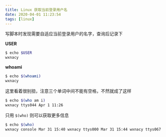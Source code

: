 ```yaml
---
title: Linux 获取当前登录用户名
date: 2020-04-01 11:23:54
tags: [linux]
---
```


写脚本时发现需要自适应当前登录用户的名字，查询后记录下

<!-- more -->
<!-- toc -->

**USER**

```bash
$ echo $USER
wxnacy
```

**whoami**

```bash
$ echo $(whoami)
wxnacy
```

这里看着很别扭，注意三个单词中间不能有空格，不然就成了这样

```bash
$ echo $(who am i)
wxnacy ttys044 Apr 1 11:26
```

只用 `$(who)` 则可以获取更多信息

```bash
$ echo $(who)
wxnacy console Mar 31 15:40 wxnacy ttys000 Mar 31 15:44 wxnacy ttys067 Mar 31 15:48
```
